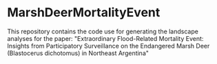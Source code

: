 # MarshDeerMortalityEvent

This repository contains the code use for generating the landscape analyses for the paper: "Extraordinary Flood-Related Mortality Event: Insights from Participatory Surveillance on the Endangered Marsh Deer (Blastocerus dichotomus) in Northeast Argentina"
